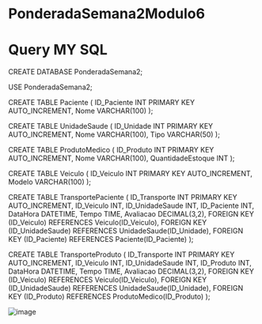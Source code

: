 # PonderadaSemana2Modulo6

# Query MY SQL

CREATE DATABASE PonderadaSemana2;

USE PonderadaSemana2;

CREATE TABLE Paciente (
    ID_Paciente INT PRIMARY KEY AUTO_INCREMENT,
    Nome VARCHAR(100)
);

CREATE TABLE UnidadeSaude (
    ID_Unidade INT PRIMARY KEY AUTO_INCREMENT,
    Nome VARCHAR(100),
    Tipo VARCHAR(50)
);

CREATE TABLE ProdutoMedico (
    ID_Produto INT PRIMARY KEY AUTO_INCREMENT,
    Nome VARCHAR(100),
    QuantidadeEstoque INT
);

CREATE TABLE Veiculo (
    ID_Veiculo INT PRIMARY KEY AUTO_INCREMENT,
    Modelo VARCHAR(100)
);

CREATE TABLE TransportePaciente (
    ID_Transporte INT PRIMARY KEY AUTO_INCREMENT,
    ID_Veiculo INT,
    ID_UnidadeSaude INT,
    ID_Paciente INT,
    DataHora DATETIME,
    Tempo TIME,
    Avaliacao DECIMAL(3,2),
    FOREIGN KEY (ID_Veiculo) REFERENCES Veiculo(ID_Veiculo),
    FOREIGN KEY (ID_UnidadeSaude) REFERENCES UnidadeSaude(ID_Unidade),
    FOREIGN KEY (ID_Paciente) REFERENCES Paciente(ID_Paciente)
);

CREATE TABLE TransporteProduto (
    ID_Transporte INT PRIMARY KEY AUTO_INCREMENT,
    ID_Veiculo INT,
    ID_UnidadeSaude INT,
    ID_Produto INT,
    DataHora DATETIME,
    Tempo TIME,
    Avaliacao DECIMAL(3,2),
    FOREIGN KEY (ID_Veiculo) REFERENCES Veiculo(ID_Veiculo),
    FOREIGN KEY (ID_UnidadeSaude) REFERENCES UnidadeSaude(ID_Unidade),
    FOREIGN KEY (ID_Produto) REFERENCES ProdutoMedico(ID_Produto)
);

![image](https://github.com/felipeinteli/PonderadaSemana2Modulo6/assets/110630427/b4288a7d-03e7-48f2-b690-209e5af68e37)
